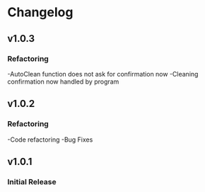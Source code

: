 # Changelog

## v1.0.3
### Refactoring
-AutoClean function does not ask for confirmation now
-Cleaning confirmation now handled by program

## v1.0.2
### Refactoring
-Code refactoring
-Bug Fixes


## v1.0.1
### Initial Release

